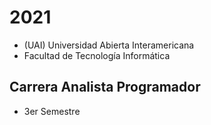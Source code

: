 # 2021

- (UAI) Universidad Abierta Interamericana 
- Facultad de Tecnología Informática

## Carrera Analista Programador

- 3er Semestre
